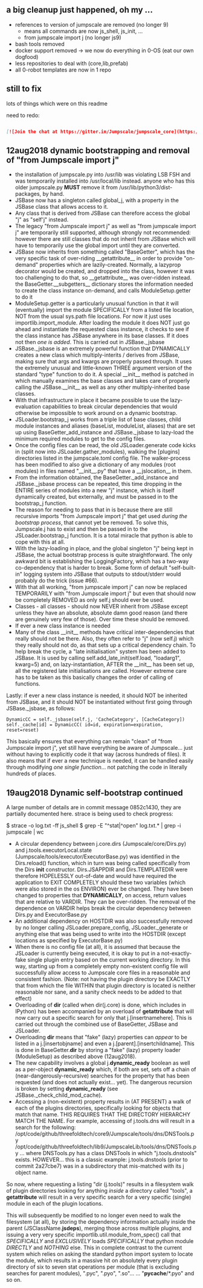
## a big cleanup just happened, oh my ...

- references to version of jumpscale are removed (no longer 9)
    - means all commands are now js_shell, js_init, ...
    - from jumpscale import j (no longer js9)
- bash tools removed
- docker support removed -> we now do everything in 0-OS (eat our own dogfood)
- less repositories to deal with (core,lib,prefab) 
- all 0-robot templates are now in 1 repo
  

## still to fix

lots of things which were on this readme

need to redo:
```markdown

[![Join the chat at https://gitter.im/Jumpscale/jumpscale_core](https://badges.gitter.im/Jumpscale/jumpscale_core.svg)](https://gitter.im/Jumpscale/jumpscale_core?utm_source=badge&utm_medium=badge&utm_campaign=pr-badge&utm_content=badge) ![travis](https://travis-ci.org/Jumpscale/core.svg?branch=master)


```

## 12aug2018 dynamic bootstrapping and removal of "from Jumpscale import j"

* the installation of jumpscale.py into /usr/lib was violating LSB FSH
  and was temporarily installed into /usr/local/lib instead.
  anyone who has this older jumpscale.py **MUST** remove it from
  /usr/lib/python3/dist-packages, by hand.
* JSBase now has a singleton called global_j, with a property in the
  JSBase class that allows access to it.
* Any class that is derived from JSBase can therefore access the global
  "j" as "self'j" instead.
* The legacy "from Jumpscale import j" as well as "from jumpscale import j"
  are temporarily still supported, although strongly not recommended:
  however there are still classes that do not inherit from JSBase which will
  have to temporarily use the global import until they are converted.
* JSBase now inherits from something called "BaseGetter", which has the
  very specific task of over-riding \_\_getattribute\_\_ in order to provide
  "on-demand" properties which are lazily-created.  Normally, a lazyprop
  decorator would be created, and dropped into the class, however it was
  too challenging to do that, so \_\_getattribute\_\_ was over-ridden instead.
  the BaseGetter.\_\_subgetters\_\_ dictionary stores the information needed
  to create the class instance on-demand, and calls ModuleSetup.getter
  to do it
* ModuleSetup.getter is a particularly unusual function in that it
  will (eventually) import the module SPECIFICALLY from a listed
  file location, NOT from the usual sys.path file locations.
  For now it just uses importlib.import_module.  After loading the
  module it does NOT just go ahead and instantiate the requested
  class instance, it checks to see if the class instance has
  JSBase anywhere in its base classes.  If it does not then
  *one is added*.  This is carried out in JSBase._jsbase
* JSBase._jsbase is an extremely powerful function that DYNAMICALLY
  creates a new class which multiply-interits / derives from JSBase,
  making sure that args and kwargs are properly passed through.
  It uses the extremely unusual and little-known THREE argument
  version of the standard "type" function to do it.  A special
  \_\_init\_\_ method is patched in which manually examines the
  base classes and takes care of properly calling the JSBase.\_\_init\_\_
  as well as any other multiply-inherited base classes.
* With that infrastructure in place it became possible to use the
  lazy-evaluation capabilities to break circular dependencies
  that would otherwise be impossible to work around on a dynamic
  bootstrap.
* JSLoader.bootstrap_j works from a triple list of base classes,
  child module instances and aliases (baseList, moduleList, aliases)
  that are set up using BaseGetter_add_instance and JSBase._jsbase
  to lazy-load the minimum required modules to get to the
  config files.
* Once the config files can be read, the old JSLoader.generate
  code kicks in (split now into JSLoader.gather_modules), walking
  the [plugins] directories listed in the jumpscale.toml config
  file.  The walker-process has been modified to also give a
  dictionary of any modules (root modules) in files named "\_\_init\_\_.py"
  that have a \_\_jslocation\_\_ in them.
* From the information obtained, the BaseGetter._add_instance
  and JSBase._jsbase process can be repeated, this time dropping
  in the ENTIRE series of modules into a new "j" instance,
  which is itself dynamically created, but externally, and
  must be passed in to the bootstrap_j function.
* The reason for needing to pass that in is because there are
  still recursive imports "from Jumpscale import j" that get
  used *during the bootstrap process*, that cannot yet be
  removed.  To solve this, Jumpscale.j has to exist and then
  be passed in to the JSLoader.bootstrap_j function.  It is
  a total miracle that python is able to cope with this at all.
* With the lazy-loading in place, and the global singleton
  "j" being kept in JSBase, the actual bootstrap process is
  quite straightforward.  The only awkward bit is establishing
  the LoggingFactory, which has a two-way co-dependency that
  is harder to break.  Some form of default "self-built-in"
  logging system into JSBase that outputs to stdout/stderr
  would probably do the trick (issue #66).
* With that all working, "from jumpscale import j" can now
  be replaced TEMPORARILY with "from Jumpscale import j"
  but even that should now be completely REMOVED as only
  self.j should ever be used.
* Classes - all classes - should now NEVER inherit from JSBase
  except unless they have an absolute, absolute damn good reason
  (and there are genuinely very few of those).  Over time these
  should be removed.
* If ever a new class instance is needed
* Many of the class \_\_init\_\_ methods have critical inter-dependencies
  that really should not be there.  Also, they often refer to "j"
  (now self.j) which they really should not do, as that sets up a
  critical dependency chain.  To help break the cycle,
  a "late initialisation" system has been added to JSBase.  It is
  used by calling self.add_late_init(self.load, "loadarg1", kwarg=5)
  and, on lazy-instantiation, AFTER the \_\_init\_\_ has been set up,
  all the registered late initialisations are called.
  However extreme care has to be taken as this basically changes
  the order of calling of functions.

Lastly: if ever a new class instance is needed, it should NOT
be inherited from JSBase, and it should NOT be instantiated
without first going through JSBase._jsbase, as follows:

    DynamicCC = self._jsbase(self.j, 'CacheCategory', [CacheCategory])
    self._cache[id] = DynamicCC( id=id, expiration=expiration, reset=reset)

This basically ensures that everything can remain "clean" of
"from Jumpscale import j", yet still have everything be aware of
Jumpscale... just without having to explicitly code it that way
(across hundreds of files).  It also means that if ever a new
technique is needed, it can be handled easily through modifying
*one single function*... not patching the code in literally hundreds
of places.


## 19aug2018 Dynamic self-bootstrap continued

A large number of details are in commit message 0852c1430, they are
partially documented here.  strace is being used to check progress:

$ strace -o log.txt -ff js_shell
$ grep -E "^stat|^open" log.txt.* | grep -i jumpscale | wc

* A circular dependency between j.core.dirs (Jumpscale/core/Dirs.py)
  and j.tools.executorLocal.state (Jumpscale/tools/executor/ExecutorBase.py)
  was identified in the Dirs.reload() function, which in turn was being
  called specifically from the Dirs __init__ constructor.
  Dirs.JSAPPDIR and Dirs.TEMPLATEDIR were therefore HOPELESSLY out-of-date
  and would have required the application to EXIT COMPLETELY should these
  two variables (which were also stored in the os ENVIRON) ever be changed.
  They have been changed to properties that **DYNAMICALLY**, on access,
  return values that are relative to VARDIR.  They can be over-ridden.
  The removal of the dependence on VARDIR helps break the circular
  dependency between Dirs.py and ExecutorBase.py
* An additional dependency on HOSTDIR was also successfully removed
  by no longer calling JSLoader.prepare_config, JSLoader._generate
  or anything else that was being used to write into the HOSTDIR
  (except locations as specified by ExecutorBase.py)
* When there is no config file (at all), it is assumed that because the
  JSLoader is currently being executed, it is okay to put in a not-exactly-fake
  single plugin entry based on the current working directory.
  In this way, starting up from a completely empty non-existent config file
  will successfully allow access to Jumpscale core files in a reasonable
  and consistent fashion.  (Note: not having the plugin directory be EXACTLY
  that from which the file WITHIN that plugin directory is located is neither
  reasonable nor sane, and a sanity check needs to be added to that effect)
* Overloading of __dir__ (called when dir(j.core) is done, which includes
  in IPython) has been accompanied by an overload of __getattribute__
  that will now carry out a specific search for only that j.[insertnamehere].
  This is carried out through the combined use of BaseGetter, JSBase and
  JSLoader.
* Overloading __dir__ means that "fake" (lazy) properties can *appear* to
  be listed in a j.[insertobjname] and even a j.[parent].[insertchildname].
  This is done in BaseGetter.__dir__ by storing a "fake" (lazy) property
  loader (ModuleSetup) as described above (12aug2018).
* The new capability involves a global j.__dynamic_ready__ boolean
  as well as a per-object __dynamic_ready__ which, if both are set,
  sets off a chain of (near-dangerously-recursive) searches for the
  property that has been requested (and does not actually exist... yet).
  The dangerous recursion is broken by setting __dynamic_ready__
  (see JSBase._check_child_mod_cache).
* Accessing a (non-existent) property results in (AT PRESENT) a
  walk of each of the plugins directories, specifically looking for objects
  that match that name. THIS REQUIRES THAT THE DIRECTORY HIERARCHY MATCH
  THE NAME.  For example, accessing of j.tools.dns will result in a
  search for the following:
    /opt/code/github/threefoldtech/core9/Jumpscale/tools/dns/DNSTools.py
    /opt/code/github/threefoldtech/lib9/JumpscaleLib/tools/dns/DNSTools.py
    ...
  where DNSTools.py has a class DNSTools in which "j.tools.dnstools"
  exists.  HOWEVER... this is a classic example: j.tools.dnstools
  (prior to commit 2a27cbe7) was in a subdirectory that mis-matched with
  its j object name.

So now, where requesting a listing "dir (j.tools)" results in a
filesystem walk of plugin directories looking for anything *inside*
a directory called "tools", a __getattribute__ will result in a very
specific search for a very specific (single) module in each of the
plugin locations.

This will subsequently be modified to no longer even need to walk
the filesystem (at all), by storing the dependency information actually inside
the parent (JSClassName.__jsdeps__), merging those across multiple
plugins, and issuing a very very specific importlib.util.module_from_spec()
call that *SPECIFICALLY* and *EXCLUSIVELY* loads *SPECIFICALLY* that
python module *DIRECTLY* and *NOTHING* else.  This in complete contrast to
the current system which relies on asking the standard python import system to
locate the module, which results in a massive hit on absolutely every
plugin directory of six to seven stat operations per module (that is
excluding searches for parent modules), ".pyc", ".pyo", ".so"...
... "__pycache__/*.pyo" and so on.
